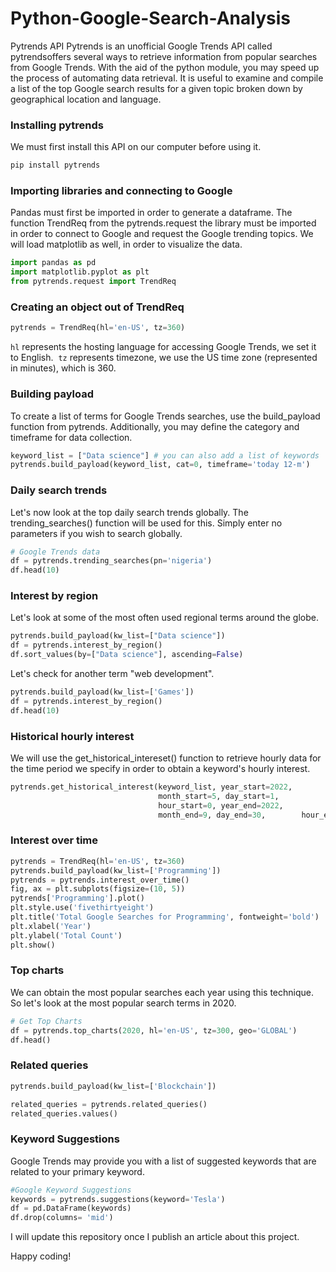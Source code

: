 # Python-Google-Search-Analysis
Pytrends API
Pytrends is an unofficial Google Trends API called pytrendsoffers several ways to retrieve information from popular searches from Google Trends. With the aid of the python module, you may speed up the process of automating data retrieval. It is useful to examine and compile a list of the top Google search results for a given topic broken down by geographical location and language.

### Installing pytrends
We must first install this API on our computer before using it.

```python
pip install pytrends
```

### Importing libraries and connecting to Google

Pandas must first be imported in order to generate a dataframe. The function TrendReq from the pytrends.request the library must be imported in order to connect to Google and request the Google trending topics. We will load matplotlib as well, in order to visualize  the data.

```python
import pandas as pd
import matplotlib.pyplot as plt
from pytrends.request import TrendReq
```
### Creating an object out of TrendReq

```python
pytrends = TrendReq(hl='en-US', tz=360)
```
`hl` represents the hosting language for accessing Google Trends, we set it to English. 
`tz` represents timezone, we use the US time zone (represented in minutes), which is 360.

### Building payload
To create a list of terms for Google Trends searches, use the build_payload function from pytrends. Additionally, you may define the category and timeframe for data collection.

```python
keyword_list = ["Data science"] # you can also add a list of keywords
pytrends.build_payload(keyword_list, cat=0, timeframe='today 12-m')
```
### Daily search trends

Let's now look at the top daily search trends globally. The trending_searches() function will be used for this. Simply enter no parameters if you wish to search globally.

```python
# Google Trends data
df = pytrends.trending_searches(pn='nigeria')
df.head(10)
```
### Interest by region

Let's look at some of the most often used regional terms around the globe. 

```python
pytrends.build_payload(kw_list=["Data science"])
df = pytrends.interest_by_region()
df.sort_values(by=["Data science"], ascending=False)
```
Let's check for another term "web development".

```python
pytrends.build_payload(kw_list=['Games'])
df = pytrends.interest_by_region()
df.head(10)
```

### Historical hourly interest

We will use the get_historical_intereset() function to retrieve hourly data for the time period we specify in order to obtain a keyword's hourly interest.

```python
pytrends.get_historical_interest(keyword_list, year_start=2022, 
                                 month_start=5, day_start=1,
                                 hour_start=0, year_end=2022, 
                                 month_end=9, day_end=30,        hour_end=0, cat=0, sleep=0)
```

### Interest over time

```python
pytrends = TrendReq(hl='en-US', tz=360)
pytrends.build_payload(kw_list=['Programming'])
pytrends = pytrends.interest_over_time()
fig, ax = plt.subplots(figsize=(10, 5))
pytrends['Programming'].plot()
plt.style.use('fivethirtyeight')
plt.title('Total Google Searches for Programming', fontweight='bold')
plt.xlabel('Year')
plt.ylabel('Total Count')
plt.show()
```

### Top charts
We can obtain the most popular searches each year using this technique. So let's look at the most popular search terms in 2020.

```python
# Get Top Charts
df = pytrends.top_charts(2020, hl='en-US', tz=300, geo='GLOBAL')
df.head()
```

### Related queries

```python
pytrends.build_payload(kw_list=['Blockchain'])

related_queries = pytrends.related_queries()
related_queries.values()
```

### Keyword Suggestions
Google Trends may provide you with a list of suggested keywords that are related to your primary keyword. 

```python
#Google Keyword Suggestions
keywords = pytrends.suggestions(keyword='Tesla')
df = pd.DataFrame(keywords)
df.drop(columns= 'mid')
 ```
 
 I will update this repository once I publish an article about this project.
 
 Happy coding!
 
 
 
 
 
 
 
 
